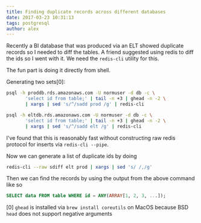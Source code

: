```yaml
---
title: Finding duplicate records across different databases
date: 2017-03-23 10:31:13
tags: postgresql
author: alex
---
```


Recently a BI database that was produced via an ELT showed duplicate records so
I needed to diff the tables. A friend suggested using redis to diff the ids so
I went with it. We need the `redis-cli` utility for this.

The fun part is doing it directly from shell.

Generating two sets[0]:

```bash
psql -h proddb.rds.amazonaws.com -U normuser -d db -c \
       'select id from table;' | tail -n +3 | ghead -n -2 \
       | xargs | sed 's/^/sadd prod /g' | redis-cli

psql -h eltdb.rds.amazonaws.com -U normuser -d db -c \
       'select id from table;' | tail -n +3 | ghead -n -2 \
       | xargs | sed 's/^/sadd elt /g' | redis-cli
```

I've found that this is reasonably fast without constructing raw redis protocol
for inserts via `redis-cli --pipe`.

Now we can generate a list of duplicate ids by doing

```bash
redis-cli --raw sdiff elt prod | xargs | sed 's/ /,/g'
```

Then we can find the records by using the output from the above command like so

```sql
SELECT data FROM table WHERE id = ANY(ARRAY[1, 2, 3, ...]);
```


[0] `ghead` is installed via `brew install coreutils` on MacOS because BSD `head`
does not support negative arguments

